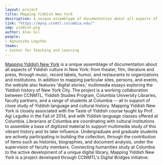 ```yaml
---
layout: project
title: Mapping Yiddish New York
description: A unique assemblage of documentation about all aspects of Yiddish culture in New York.
link: "https://myny.ccnmtl.columbia.edu/"
img: yiddish.png
author: Alex Gil
people:
- Agnieszka Legutko
teams:
- Center for Teaching and Learning
---
```


<a href="https://myny.ccnmtl.columbia.edu/">Mapping Yiddish New York</a> is a unique assemblage of documentation about all aspects of Yiddish culture in New York: from theater, film, literature and press, through music, record labels, humor, and restaurants to organizations and institutions. In addition to mapping particular sites, persons, and events, the website also features 'digital stories,' multimedia essays exploring the Yiddish history of New York City. The project is a working collaboration between CCNMTL, Yiddish Studies Program, Columbia University Libraries, faculty partners, and a range of students at Columbia -- all in support of close study of Yiddish language and cultural history. Mapping Yiddish New York is closely associated with the Taste of Yiddish course taught by Prof. Agi Legutko in the Fall of 2014, and with Yiddish language classes offered at Columbia. Librarians at Columbia are coordinating with cultural institutions to assemble a base of digitized material to support multimedia study of this vibrant history and its later influence. Undergraduate and graduate students are actively participating in building the collection, through the contribution of items such as histories, biographies, and document analysis, under the supervision of faculty members. Connecting humanities study at Columbia to the active development of a unique digital library, Mapping Yiddish New York is a project developed through CCNMTL's Digital Bridges initiative.